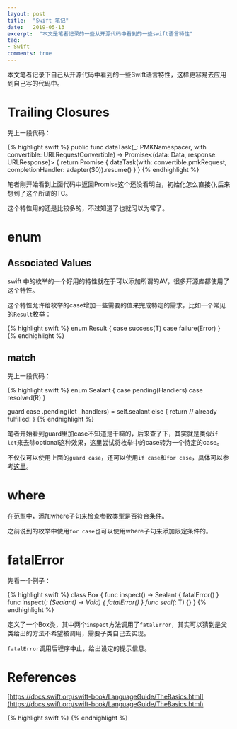 ```yaml
---
layout: post
title:  "Swift 笔记"
date:   2019-05-13
excerpt:  "本文是笔者记录的一些从开源代码中看到的一些swift语言特性"
tag:
- Swift
comments: true
---
```


本文笔者记录下自己从开源代码中看到的一些Swift语言特性，这样更容易去应用到自己写的代码中。

# Trailing Closures

先上一段代码：

{% highlight swift %}
public func dataTask(_: PMKNamespacer, with convertible: URLRequestConvertible) -> Promise<(data: Data, response: URLResponse)> {
    return Promise { dataTask(with: convertible.pmkRequest, completionHandler: adapter($0)).resume() }
}
{% endhighlight %}

笔者刚开始看到上面代码中返回Promise这个还没看明白，初始化怎么直接{},后来想到了这个所谓的TC。

这个特性用的还是比较多的，不过知道了也就习以为常了。

# enum 

## Associated Values

swift 中的枚举的一个好用的特性就在于可以添加所谓的AV，很多开源库都使用了这个特性。

这个特性允许给枚举的case增加一些需要的值来完成特定的需求，比如一个常见的`Result`枚举：

{% highlight swift %}
enum Result<T> {
	case success(T)
	case failure(Error)
}
{% endhighlight %}

## match

先上一段代码：

{% highlight swift %}
enum Sealant<R> {
    case pending(Handlers<R>)
    case resolved(R)
}

guard case .pending(let _handlers) = self.sealant else {
	return  // already fulfilled!
}
{% endhighlight %}

笔者开始看到guard里加case不知道是干嘛的，后来查了下，其实就是类似`if let`来去除optional这种效果，这里尝试将枚举中的case转为一个特定的case。

不仅仅可以使用上面的`guard case`，还可以使用`if case`和`for case`，具体可以参考[这里](http://alisoftware.github.io/swift/pattern-matching/2016/05/16/pattern-matching-4/)。

# where

在范型中，添加where子句来检查参数类型是否符合条件。

之前说到的枚举中使用`for case`也可以使用where子句来添加限定条件的。

# fatalError

先看一个例子：

{% highlight swift %}
class Box<T> {
    func inspect() -> Sealant<T> { fatalError() }
    func inspect(_: (Sealant<T>) -> Void) { fatalError() }
    func seal(_: T) {}
}
{% endhighlight %}

定义了一个Box类，其中两个`inspect`方法调用了`fatalError`，其实可以猜到是父类给出的方法不希望被调用，需要子类自己去实现。

`fatalError`调用后程序中止，给出设定的提示信息。

# References 

[https://docs.swift.org/swift-book/LanguageGuide/TheBasics.html](https://docs.swift.org/swift-book/LanguageGuide/TheBasics.html)

{% highlight swift %}
{% endhighlight %}
